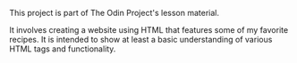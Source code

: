 This project is part of The Odin Project's lesson material.

It involves creating a website using HTML that features some of my favorite recipes. It is intended to show at least a basic understanding of various HTML tags and functionality.